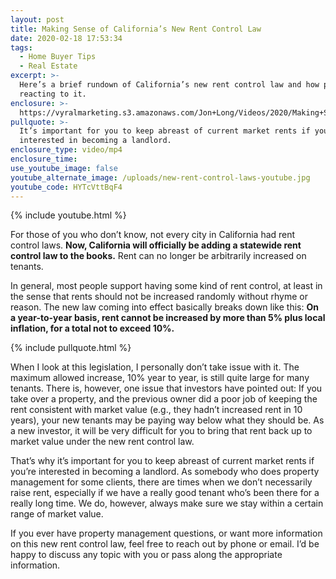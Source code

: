 ```yaml
---
layout: post
title: Making Sense of California’s New Rent Control Law
date: 2020-02-18 17:53:34
tags:
  - Home Buyer Tips
  - Real Estate
excerpt: >-
  Here’s a brief rundown of California’s new rent control law and how people are
  reacting to it.
enclosure: >-
  https://vyralmarketing.s3.amazonaws.com/Jon+Long/Videos/2020/Making+Sense+of+Californias+New+Rent+Control+Law.mp4
pullquote: >-
  It’s important for you to keep abreast of current market rents if you’re
  interested in becoming a landlord.
enclosure_type: video/mp4
enclosure_time:
use_youtube_image: false
youtube_alternate_image: /uploads/new-rent-control-laws-youtube.jpg
youtube_code: HYTcVttBqF4
---
```


{% include youtube.html %}

For those of you who don’t know, not every city in California had rent control laws. **Now, California will officially be adding a statewide rent control law to the books.** Rent can no longer be arbitrarily increased on tenants.&nbsp;

In general, most people support having some kind of rent control, at least in the sense that rents should not be increased randomly without rhyme or reason. The new law coming into effect basically breaks down like this: **On a year-to-year basis, rent cannot be increased by more than 5% plus local inflation, for a total not to exceed 10%.&nbsp;**

{% include pullquote.html %}

When I look at this legislation, I personally don’t take issue with it. The maximum allowed increase, 10% year to year, is still quite large for many tenants. There is, however, one issue that investors have pointed out: If you take over a property, and the previous owner did a poor job of keeping the rent consistent with market value (e.g., they hadn’t increased rent in 10 years), your new tenants may be paying way below what they should be. As a new investor, it will be very difficult for you to bring that rent back up to market value under the new rent control law.&nbsp;

That’s why it’s important for you to keep abreast of current market rents if you’re interested in becoming a landlord. As somebody who does property management for some clients, there are times when we don’t necessarily raise rent, especially if we have a really good tenant who’s been there for a really long time. We do, however, always make sure we stay within a certain range of market value.&nbsp;

If you ever have property management questions, or want more information on this new rent control law, feel free to reach out by phone or email. I’d be happy to discuss any topic with you or pass along the appropriate information.